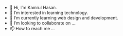 - 👋 Hi, I’m Kamrul Hasan.
- 👀 I’m interested in learning technology.
- 🌱 I’m currently learning web design and development.
- 💞️ I’m looking to collaborate on ...
- 📫 How to reach me ...

<!---
kamrulwd7/kamrulwd7 is a ✨ special ✨ repository because its `README.md` (this file) appears on your GitHub profile.
You can click the Preview link to take a look at your changes.
--->
